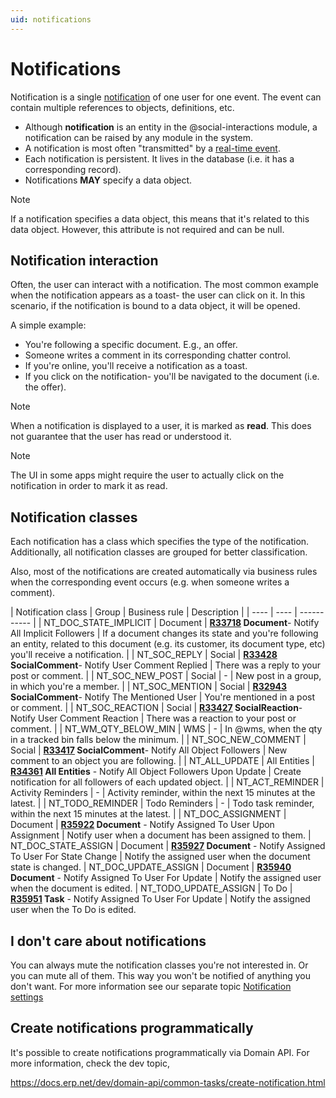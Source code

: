 ```yaml
---
uid: notifications
---
```


# Notifications

Notification is a single [notification](https://docs.erp.net/model/entities/Communities.Notifications.html) of one user for one event. 
The event can contain multiple references to objects, definitions, etc.

- Although **notification** is an entity in the @social-interactions module, a notification can be raised by any module in the system.
- A notification is most often "transmitted" by a [real-time event](../../../../advanced/concepts/real-time-events.md).
- Each notification is persistent. It lives in the database (i.e. it has a corresponding record).
- Notifications **MAY** specify a data object.

> [!NOTE]
> If a notification specifies a data object, this means that it's related to this data object. However, this attribute is not required and can be null.

## Notification interaction

Often, the user can interact with a notification. 
The most common example when the notification appears as a toast- the user can click on it. 
In this scenario, if the notification is bound to a data object, it will be opened.

A simple example:
- You're following a specific document. E.g., an offer.
- Someone writes a comment in its corresponding chatter control.
- If you're online, you'll receive a notification as a toast.
- If you click on the notification- you'll be navigated to the document (i.e. the offer).

> [!NOTE]
> When a notification is displayed to a user, it is marked as **read**. This does not guarantee that the user has read or understood it.
 
> [!NOTE] 
> The UI in some apps might require the user to actually click on the notification in order to mark it as read.

## Notification classes

Each notification has a class which specifies the type of the notification. Additionally, all notification classes are grouped for better classification.

Also, most of the notifications are created automatically via business rules when the corresponding event occurs (e.g. when someone writes a comment).

| Notification class | Group | Business rule | Description |
| ---- | ---- | ----------- |
| NT_DOC_STATE_IMPLICIT | Document | **[R33718](https://docs.erp.net/model/business-rules/R33718.html) Document**- Notify All Implicit Followers | If a document changes its state and you're following an entity, related to this document (e.g. its customer, its document type, etc) you'll receive a notification. |
| NT_SOC_REPLY | Social | **[R33428](https://docs.erp.net/model/business-rules/R33428.html) SocialComment**- Notify User Comment Replied | There was a reply to your post or comment. |
| NT_SOC_NEW_POST | Social | -  | New post in a group, in which you're a member. |
| NT_SOC_MENTION | Social | **[R32943](https://docs.erp.net/model/business-rules/R32943.html) SocialComment**- Notify The Mentioned User | You're mentioned in a post or comment. |
| NT_SOC_REACTION | Social | **[R33427](https://docs.erp.net/model/business-rules/R33427.html) SocialReaction**- Notify User Comment Reaction | There was a reaction to your post or comment. |
| NT_WM_QTY_BELOW_MIN | WMS | - | In @wms, when the qty in a tracked bin falls below the minimum. |
| NT_SOC_NEW_COMMENT | Social | **[R33417](https://docs.erp.net/model/business-rules/R33417.html) SocialComment**- Notify All Object Followers | New comment to an object you are following. |
| NT_ALL_UPDATE | All Entities | **[R34361](https://docs.erp.net/model/business-rules/R34361.html) All Entities** - Notify All Object Followers Upon Update | Create notification for all followers of each updated object. |
| NT_ACT_REMINDER | Activity Reminders | - | Activity reminder, within the next 15 minutes at the latest. |
| NT_TODO_REMINDER | Todo Reminders | - | Todo task reminder, within the next 15 minutes at the latest. |
| NT_DOC_ASSIGNMENT | Document | **[R35922](https://docs.erp.net/model/business-rules/R35922.html) Document** - Notify Assigned To User Upon Assignment | Notify user when a document has been assigned to them.
| NT_DOC_STATE_ASSIGN | Document | **[R35927](https://docs.erp.net/model/business-rules/R35927.html) Document** - Notify Assigned To User For State Change | Notify the assigned user when the document state is changed.
| NT_DOC_UPDATE_ASSIGN | Document | **[R35940](https://docs.erp.net/model/business-rules/R35940.html) Document** - Notify Assigned To User For Update | Notify the assigned user when the document is edited.
| NT_TODO_UPDATE_ASSIGN | To Do | **[R35951](https://docs.erp.net/model/business-rules/R35951.html) Task** - Notify Assigned To User For Update | Notify the assigned user when the To Do is edited.

## I don't care about notifications

You can always mute the notification classes you're not interested in. Or you can mute all of them. 
This way you won't be notified of anything you don't want. 
For more information see our separate topic [Notification settings](./settings.md)

## Create notifications programmatically

It's possible to create notifications programmatically via Domain API. For more information, check the dev topic,

https://docs.erp.net/dev/domain-api/common-tasks/create-notification.html
